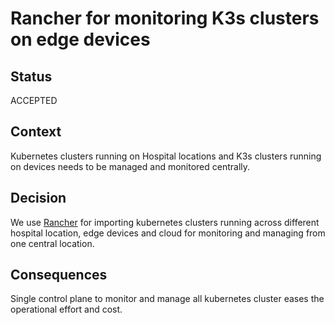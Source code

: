 # Rancher for monitoring K3s clusters on edge devices

## Status
ACCEPTED

## Context
Kubernetes clusters running on Hospital locations and K3s clusters running on devices needs to be managed and monitored centrally.

## Decision
We use [Rancher](https://www.rancher.com/) for importing kubernetes clusters running across different hospital location, edge devices and cloud for monitoring and managing from one central location.

## Consequences
Single control plane to monitor and manage all kubernetes cluster eases the operational effort and cost.
